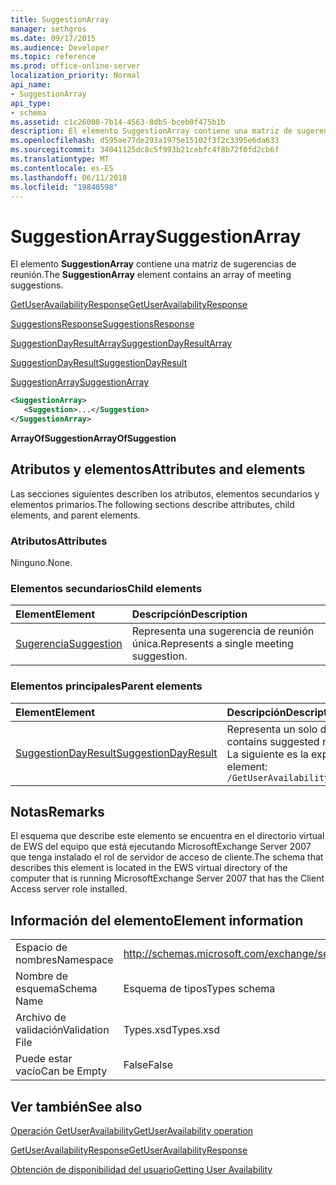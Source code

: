 ```yaml
---
title: SuggestionArray
manager: sethgros
ms.date: 09/17/2015
ms.audience: Developer
ms.topic: reference
ms.prod: office-online-server
localization_priority: Normal
api_name:
- SuggestionArray
api_type:
- schema
ms.assetid: c1c26008-7b14-4563-8db5-bceb0f475b1b
description: El elemento SuggestionArray contiene una matriz de sugerencias de reunión.
ms.openlocfilehash: d595ae77de293a1975e15102f3f2c3395e6da633
ms.sourcegitcommit: 34041125dc8c5f993b21cebfc4f8b72f0fd2cb6f
ms.translationtype: MT
ms.contentlocale: es-ES
ms.lasthandoff: 06/11/2018
ms.locfileid: "19840598"
---
```

# <a name="suggestionarray"></a><span data-ttu-id="11ea9-103">SuggestionArray</span><span class="sxs-lookup"><span data-stu-id="11ea9-103">SuggestionArray</span></span>

<span data-ttu-id="11ea9-104">El elemento **SuggestionArray** contiene una matriz de sugerencias de reunión.</span><span class="sxs-lookup"><span data-stu-id="11ea9-104">The **SuggestionArray** element contains an array of meeting suggestions.</span></span> 
  
[<span data-ttu-id="11ea9-105">GetUserAvailabilityResponse</span><span class="sxs-lookup"><span data-stu-id="11ea9-105">GetUserAvailabilityResponse</span></span>](getuseravailabilityresponse.md)
  
[<span data-ttu-id="11ea9-106">SuggestionsResponse</span><span class="sxs-lookup"><span data-stu-id="11ea9-106">SuggestionsResponse</span></span>](suggestionsresponse.md)
  
[<span data-ttu-id="11ea9-107">SuggestionDayResultArray</span><span class="sxs-lookup"><span data-stu-id="11ea9-107">SuggestionDayResultArray</span></span>](suggestiondayresultarray.md)
  
[<span data-ttu-id="11ea9-108">SuggestionDayResult</span><span class="sxs-lookup"><span data-stu-id="11ea9-108">SuggestionDayResult</span></span>](suggestiondayresult.md)
  
[<span data-ttu-id="11ea9-109">SuggestionArray</span><span class="sxs-lookup"><span data-stu-id="11ea9-109">SuggestionArray</span></span>](suggestionarray.md)
  
```xml
<SuggestionArray>
   <Suggestion>...</Suggestion>
</SuggestionArray>
```

 <span data-ttu-id="11ea9-110">**ArrayOfSuggestion**</span><span class="sxs-lookup"><span data-stu-id="11ea9-110">**ArrayOfSuggestion**</span></span>
## <a name="attributes-and-elements"></a><span data-ttu-id="11ea9-111">Atributos y elementos</span><span class="sxs-lookup"><span data-stu-id="11ea9-111">Attributes and elements</span></span>

<span data-ttu-id="11ea9-112">Las secciones siguientes describen los atributos, elementos secundarios y elementos primarios.</span><span class="sxs-lookup"><span data-stu-id="11ea9-112">The following sections describe attributes, child elements, and parent elements.</span></span>
  
### <a name="attributes"></a><span data-ttu-id="11ea9-113">Atributos</span><span class="sxs-lookup"><span data-stu-id="11ea9-113">Attributes</span></span>

<span data-ttu-id="11ea9-114">Ninguno.</span><span class="sxs-lookup"><span data-stu-id="11ea9-114">None.</span></span>
  
### <a name="child-elements"></a><span data-ttu-id="11ea9-115">Elementos secundarios</span><span class="sxs-lookup"><span data-stu-id="11ea9-115">Child elements</span></span>

|<span data-ttu-id="11ea9-116">**Element**</span><span class="sxs-lookup"><span data-stu-id="11ea9-116">**Element**</span></span>|<span data-ttu-id="11ea9-117">**Descripción**</span><span class="sxs-lookup"><span data-stu-id="11ea9-117">**Description**</span></span>|
|:-----|:-----|
|[<span data-ttu-id="11ea9-118">Sugerencia</span><span class="sxs-lookup"><span data-stu-id="11ea9-118">Suggestion</span></span>](suggestion.md) <br/> |<span data-ttu-id="11ea9-119">Representa una sugerencia de reunión única.</span><span class="sxs-lookup"><span data-stu-id="11ea9-119">Represents a single meeting suggestion.</span></span>  <br/> |
   
### <a name="parent-elements"></a><span data-ttu-id="11ea9-120">Elementos principales</span><span class="sxs-lookup"><span data-stu-id="11ea9-120">Parent elements</span></span>

|<span data-ttu-id="11ea9-121">**Element**</span><span class="sxs-lookup"><span data-stu-id="11ea9-121">**Element**</span></span>|<span data-ttu-id="11ea9-122">**Descripción**</span><span class="sxs-lookup"><span data-stu-id="11ea9-122">**Description**</span></span>|
|:-----|:-----|
|[<span data-ttu-id="11ea9-123">SuggestionDayResult</span><span class="sxs-lookup"><span data-stu-id="11ea9-123">SuggestionDayResult</span></span>](suggestiondayresult.md) <br/> |<span data-ttu-id="11ea9-124">Representa un solo día que contiene las horas de reunión sugerida.</span><span class="sxs-lookup"><span data-stu-id="11ea9-124">Represents a single day that contains suggested meeting times.</span></span>  <br/> <span data-ttu-id="11ea9-125">La siguiente es la expresión de XPath para este elemento:</span><span class="sxs-lookup"><span data-stu-id="11ea9-125">The following is the XPath expression to this element:</span></span>  <br/>  `/GetUserAvailabilityResponse/SuggestionsResponse/SuggestionDayResultArray/SuggestionDayResult[i]` <br/> |
   
## <a name="remarks"></a><span data-ttu-id="11ea9-126">Notas</span><span class="sxs-lookup"><span data-stu-id="11ea9-126">Remarks</span></span>

<span data-ttu-id="11ea9-127">El esquema que describe este elemento se encuentra en el directorio virtual de EWS del equipo que está ejecutando MicrosoftExchange Server 2007 que tenga instalado el rol de servidor de acceso de cliente.</span><span class="sxs-lookup"><span data-stu-id="11ea9-127">The schema that describes this element is located in the EWS virtual directory of the computer that is running MicrosoftExchange Server 2007 that has the Client Access server role installed.</span></span>
  
## <a name="element-information"></a><span data-ttu-id="11ea9-128">Información del elemento</span><span class="sxs-lookup"><span data-stu-id="11ea9-128">Element information</span></span>

|||
|:-----|:-----|
|<span data-ttu-id="11ea9-129">Espacio de nombres</span><span class="sxs-lookup"><span data-stu-id="11ea9-129">Namespace</span></span>  <br/> |http://schemas.microsoft.com/exchange/services/2006/types  <br/> |
|<span data-ttu-id="11ea9-130">Nombre de esquema</span><span class="sxs-lookup"><span data-stu-id="11ea9-130">Schema Name</span></span>  <br/> |<span data-ttu-id="11ea9-131">Esquema de tipos</span><span class="sxs-lookup"><span data-stu-id="11ea9-131">Types schema</span></span>  <br/> |
|<span data-ttu-id="11ea9-132">Archivo de validación</span><span class="sxs-lookup"><span data-stu-id="11ea9-132">Validation File</span></span>  <br/> |<span data-ttu-id="11ea9-133">Types.xsd</span><span class="sxs-lookup"><span data-stu-id="11ea9-133">Types.xsd</span></span>  <br/> |
|<span data-ttu-id="11ea9-134">Puede estar vacío</span><span class="sxs-lookup"><span data-stu-id="11ea9-134">Can be Empty</span></span>  <br/> |<span data-ttu-id="11ea9-135">False</span><span class="sxs-lookup"><span data-stu-id="11ea9-135">False</span></span>  <br/> |
   
## <a name="see-also"></a><span data-ttu-id="11ea9-136">Ver también</span><span class="sxs-lookup"><span data-stu-id="11ea9-136">See also</span></span>



[<span data-ttu-id="11ea9-137">Operación GetUserAvailability</span><span class="sxs-lookup"><span data-stu-id="11ea9-137">GetUserAvailability operation</span></span>](getuseravailability-operation.md)
  
[<span data-ttu-id="11ea9-138">GetUserAvailabilityResponse</span><span class="sxs-lookup"><span data-stu-id="11ea9-138">GetUserAvailabilityResponse</span></span>](getuseravailabilityresponse.md)


[<span data-ttu-id="11ea9-139">Obtención de disponibilidad del usuario</span><span class="sxs-lookup"><span data-stu-id="11ea9-139">Getting User Availability</span></span>](http://msdn.microsoft.com/library/d4133fcb-9b0f-4e6b-aadf-a389da83516a%28Office.15%29.aspx)

